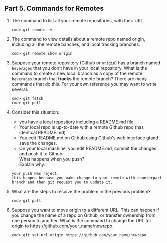 ## Part 5. Commands for Remotes
1. The command to list all your remote repositories, with their URL.
    ```
    cmd> git remote -v
    ```

2. The command to view details about a remote repo named origin, including all the remote banches, and local tracking branches.
    ```
    cmd> git remote show origin
    ```

3. Suppose your remote repository (Github or `origin`) has a branch named `beverages` that you don't have in your local repository.  What is the command to create a new local branch as a copy of the remote `beverages` branch that **tracks** the remote branch?
    There are many commands that do this.  For your own reference you may want to write several.
    ```
    cmd> git fetch
    cmd> git pull
    ```

4. Consider this situation:
   - you have a local repository including a README.md file.
   - Your local repo is up-to-date with a remote Github repo (has identical README.md)
   - You edit README.md on Github using Github's web interface gtand save the changes.
   - On your local machine, you edit README.md, commit the changes and push it to Github.    
   What happens when you push?    
   Explain why.
    ```
    your push was reject.
    this happen because you make change to your remote with counterpart branch and then git request you to update it.
    ```

5. What are the steps to resolve the problem in the previous problem?
    ```
    cmd> git pull
    ```

6. Suppose you want to move origin to a different URL. This can happen if you change the name of a repo on Github, or transfer ownership from one person to another. What is the command to change the URL for origin to https://github.com/your_name/newrepo.
    ```
    cmd> git set-url origin https://github.com/your_name/newrepo
    ```